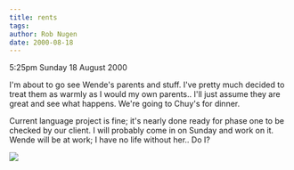 ```yaml
---
title: rents
tags: 
author: Rob Nugen
date: 2000-08-18
---
```


<p class=date>5:25pm Sunday 18 August 2000</p>

<p>I'm about to go see Wende's parents and stuff.  I've pretty much decided
to treat them as warmly as I would my own parents..  I'll just assume they
are great and see what happens.  We're going to Chuy's for dinner.

<p>Current language project is fine; it's nearly done ready for phase one to
be checked by our client.  I will probably come in on Sunday and work on it.
Wende will be at work; I have no life without her..  Do I?

<p><img src="/images/rob/wL-ROB.gif">

